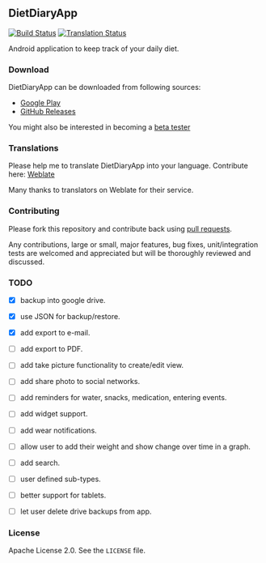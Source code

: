 ## DietDiaryApp

[![Build Status](https://travis-ci.org/canyapan/DietDiaryApp.svg?branch=master)](https://travis-ci.org/canyapan/DietDiaryApp) [![Translation Status](https://hosted.weblate.org/widgets/diet-diary/-/svg-badge.svg)](https://hosted.weblate.org/engage/diet-diary/?utm_source=widget)

Android application to keep track of your daily diet.


### Download

DietDiaryApp can be downloaded from following sources:

- [Google Play](https://play.google.com/store/apps/details?id=com.canyapan.dietdiaryapp)
- [GitHub Releases](https://github.com/canyapan/DietDiaryApp/releases)

You might also be interested in becoming a [beta tester](https://play.google.com/apps/testing/com.canyapan.dietdiaryapp)


### Translations

Please help me to translate DietDiaryApp into your language. Contribute here: [Weblate](https://hosted.weblate.org/projects/diet-diary/strings/)

Many thanks to translators on Weblate for their service.


### Contributing

Please fork this repository and contribute back using [pull requests](https://github.com/canyapan/DietDiaryApp/pulls).

Any contributions, large or small, major features, bug fixes, unit/integration tests are welcomed and appreciated
but will be thoroughly reviewed and discussed.


### TODO

- [X] backup into google drive.
- [X] use JSON for backup/restore.
- [X] add export to e-mail.
- [ ] add export to PDF.
- [ ] add take picture functionality to create/edit view.
- [ ] add share photo to social networks.
- [ ] add reminders for water, snacks, medication, entering events.
- [ ] add widget support.
- [ ] add wear notifications.
- [ ] allow user to add their weight and show change over time in a graph.
- [ ] add search.
- [ ] user defined sub-types.
- [ ] better support for tablets.
- [ ] let user delete drive backups from app.


### License
    
Apache License 2.0. See the `LICENSE` file.
